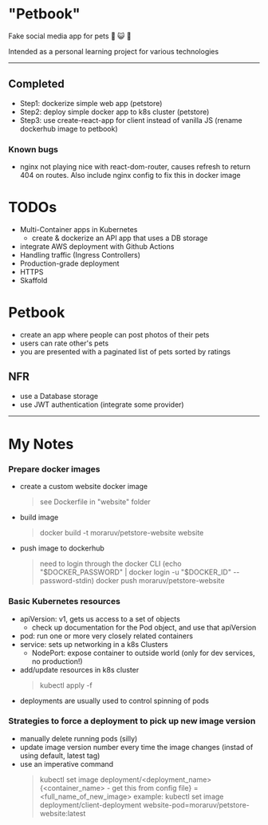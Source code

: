 # "Petbook"

Fake social media app for pets 🐶 😺 🦜

Intended as a personal learning project for various technologies

----------------

## Completed

- Step1: dockerize simple web app (petstore)
- Step2: deploy simple docker app to k8s cluster (petstore)
- Step3: use create-react-app for client instead of vanilla JS (rename dockerhub image to petbook)

### Known bugs
- nginx not playing nice with react-dom-router, causes refresh to return 404 on routes. Also include nginx config to fix this  in docker image

# TODOs
- Multi-Container apps in Kubernetes
    - create & dockerize an API app that uses a DB storage
- integrate AWS deployment with Github Actions
- Handling traffic (Ingress Controllers)
- Production-grade deployment
- HTTPS
- Skaffold

# Petbook
- create an app where people can post photos of their pets
- users can rate other's pets
- you are presented with a paginated list of pets sorted by ratings
## NFR
- use a Database storage
- use JWT authentication (integrate some provider)

----------------

# My Notes

### Prepare docker images
- create a custom website docker image
    > see Dockerfile in "website" folder
- build image
    > docker build -t moraruv/petstore-website website
- push image to dockerhub
    > need to login through the docker CLI (echo "$DOCKER_PASSWORD" | docker login -u "$DOCKER_ID" --password-stdin)
    > docker push moraruv/petstore-website

### Basic Kubernetes resources
- apiVersion: v1, gets us access to a set of objects
    - check up documentation for the Pod object, and use that apiVersion
- pod: run one or more very closely related containers
- service: sets up networking in a k8s Clusters
    - NodePort: expose container to outside world (only for dev services, no production!)
- add/update resources in k8s cluster
    > kubectl apply -f <filename>
- deployments are usually used to control spinning of pods

### Strategies to force a deployment to pick up new image version
- manually delete running pods (silly)
- update image version number every time the image changes (instad of using default, latest tag)
- use an imperative command
    > kubectl set image deployment/<deployment_name> {<container_name> - get this from config file} = <full_name_of_new_image>
    example:
    > kubectl set image deployment/client-deployment website-pod=moraruv/petstore-website:latest